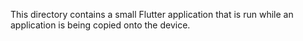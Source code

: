 This directory contains a small Flutter application that is run while
an application is being copied onto the device.

